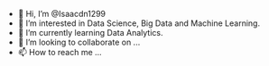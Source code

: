- 👋 Hi, I’m @Isaacdn1299
- 👀 I’m interested in Data Science, Big Data and Machine Learning.
- 🌱 I’m currently learning Data Analytics.
- 💞️ I’m looking to collaborate on ...
- 📫 How to reach me ...

<!---
Isaacdn1299/Isaacdn1299 is a ✨ special ✨ repository because its `README.md` (this file) appears on your GitHub profile.
You can click the Preview link to take a look at your changes.
--->
